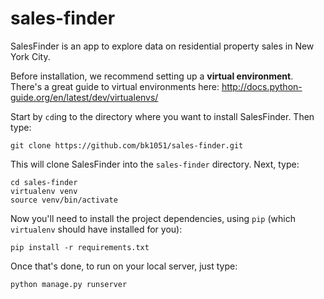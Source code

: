 # sales-finder

SalesFinder is an app to explore data on residential property sales in New York City.

Before installation, we recommend setting up a __virtual environment__. There's a great guide to virtual environments here:
http://docs.python-guide.org/en/latest/dev/virtualenvs/

Start by `cd`ing to the directory where you want to install SalesFinder. Then type:
```
git clone https://github.com/bk1051/sales-finder.git
```

This will clone SalesFinder into the `sales-finder` directory. Next, type:

```
cd sales-finder
virtualenv venv
source venv/bin/activate
```

Now you'll need to install the project dependencies, using `pip` (which `virtualenv` should have installed for you):

```
pip install -r requirements.txt
```

Once that's done, to run on your local server, just type:
```
python manage.py runserver
```

